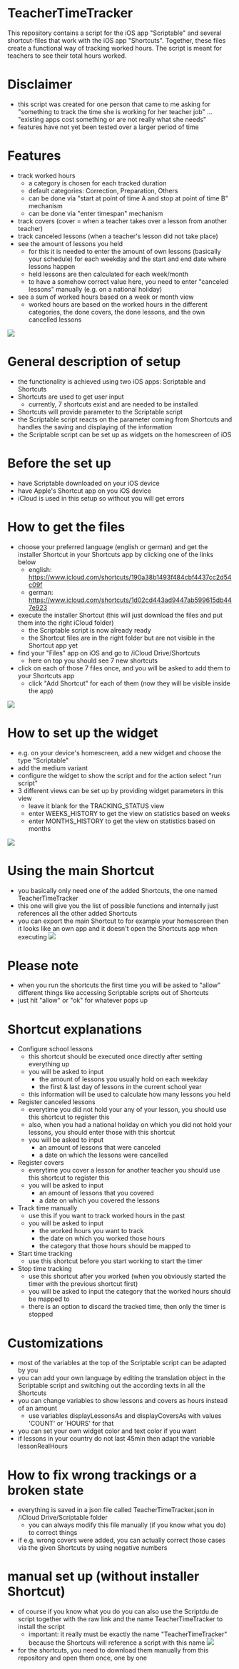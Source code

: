 # TeacherTimeTracker
This repository contains a script for the iOS app "Scriptable" and several shortcut-files that work with the iOS app "Shortcuts".
Together, these files create a functional way of tracking worked hours. 
The script is meant for teachers to see their total hours worked.

# Disclaimer
- this script was created for one person that came to me asking for "something to track the time she is working for her teacher job" ... "existing apps cost something or are not really what she needs"
- features have not yet been tested over a larger period of time

# Features
- track worked hours
  - a category is chosen for each tracked duration
  - default categories: Correction, Preparation, Others
  - can be done via "start at point of time A and stop at point of time B" mechanism
  - can be done via "enter timespan" mechanism
- track covers (cover = when a teacher takes over a lesson from another teacher)
- track canceled lessons (when a teacher's lesson did not take place)
- see the amount of lessons you held
  - for this it is needed to enter the amount of own lessons (basically your schedule) for each weekday and the start and end date where lessons happen
  - held lessons are then calculated for each week/month
  - to have a somehow correct value here, you need to enter "canceled lessons" manually (e.g. on a national holiday)
- see a sum of worked hours based on a week or month view
  - worked hours are based on the worked hours in the different categories, the done covers, the done lessons, and the own cancelled lessons

![](assets/views.jpg)

# General description of setup
- the functionality is achieved using two iOS apps: Scriptable and Shortcuts
- Shortcuts are used to get user input
  - currently, 7 shortcuts exist and are needed to be installed
- Shortcuts will provide parameter to the Scriptable script
- the Scriptable script reacts on the parameter coming from Shortcuts and handles the saving and displaying of the information
- the Scriptable script can be set up as widgets on the homescreen of iOS


# Before the set up
- have Scriptable downloaded on your iOS device
- have Apple's Shortcut app on you iOS device
- iCloud is used in this setup so without you will get errors

# How to get the files
- choose your preferred language (english or german) and get the installer Shortcut in your Shortcuts app by clicking one of the links below
  - english: https://www.icloud.com/shortcuts/190a38b1493f484cbf4437cc2d54c09f
  - german: https://www.icloud.com/shortcuts/1d02cd443ad9447ab599615db447e923
- execute the installer Shortcut (this will just download the files and put them into the right iCloud folder)
  - the Scriptable script is now already ready
  - the Shortcut files are in the right folder but are not visible in the Shortcut app yet
- find your "Files" app on iOS and go to /iCloud Drive/Shortcuts
  - here on top you should see 7 new shortcuts
- click on each of those 7 files once, and you will be asked to add them to your Shortcuts app
  - click "Add Shortcut" for each of them (now they will be visible inside the app)

![](assets/shortcutSetup.jpg)

# How to set up the widget
- e.g. on your device's homescreen, add a new widget and choose the type "Scriptable"
- add the medium variant
- configure the widget to show the script and for the action select "run script"
- 3 different views can be set up by providing widget parameters in this view
  - leave it blank for the TRACKING_STATUS view
  - enter WEEKS_HISTORY to get the view on statistics based on weeks
  - enter MONTHS_HISTORY to get the view on statistics based on months

![](assets/widgetSetup.jpg)

# Using the main Shortcut
- you basically only need one of the added Shortcuts, the one named TeacherTimeTracker
- this one will give you the list of possible functions and internally just references all the other added Shortcuts
- you can export the main Shortcut to for example your homescreen then it looks like an own app and it doesn't open the Shortcuts app when executing
![](assets/shortcuts.jpg)

# Please note
- when you run the shortcuts the first time you will be asked to "allow" different things like accessing Scriptable scripts out of Shortcuts
- just hit "allow" or "ok" for whatever pops up

# Shortcut explanations
- Configure school lessons
  - this shortcut should be executed once directly after setting everything up
  - you will be asked to input
    - the amount of lessons you usually hold on each weekday
    - the first & last day of lessons in the current school year
  - this information will be used to calculate how many lessons you held
- Register canceled lessons
  - everytime you did not hold your any of your lesson, you should use this shortcut to register this
  - also, when you had a national holiday on which you did not hold your lessons, you should enter those with this shortcut
  - you will be asked to input
    - an amount of lessons that were canceled
    - a date on which the lessons were cancelled
- Register covers
  - everytime you cover a lesson for another teacher you should use this shortcut to register this
  - you will be asked to input
    - an amount of lessons that you covered
    - a date on which you covered the lessons
- Track time manually
  - use this if you want to track worked hours in the past
  - you will be asked to input
    - the worked hours you want to track
    - the date on which you worked those hours
    - the category that those hours should be mapped to
- Start time tracking
  - use this shortcut before you start working to start the timer
- Stop time tracking
  - use this shortcut after you worked (when you obviously started the timer with the previous shortcut first)
  - you will be asked to input the category that the worked hours should be mapped to
  - there is an option to discard the tracked time, then only the timer is stopped

# Customizations
- most of the variables at the top of the Scriptable script can be adapted by you
- you can add your own language by editing the translation object in the Scriptable script and switching out the according texts in all the Shortcuts
- you can change variables to show lessons and covers as hours instead of an amount
  - use variables displayLessonsAs and displayCoversAs with values 'COUNT' or 'HOURS' for that
- you can set your own widget color and text color if you want
- if lessons in your country do not last 45min then adapt the variable lessonRealHours

# How to fix wrong trackings or a broken state
- everything is saved in a json file called TeacherTimeTracker.json in /iCloud Drive/Scriptable folder
  - you can always modify this file manually (if you know what you do) to correct things
- if e.g. wrong covers were added, you can actually correct those cases via the given Shortcuts by using negative numbers

# manual set up (without installer Shortcut)
- of course if you know what you do you can also use the Scriptdu.de script together with the raw link and the name TeacherTimeTracker to install the script
  - important: it really must be exactly the name "TeacherTimeTracker" because the Shortcuts will reference a script with this name
![](assets/scriptdude.jpg)
- for the shortcuts, you need to download them manually from this repository and open them once, one by one


